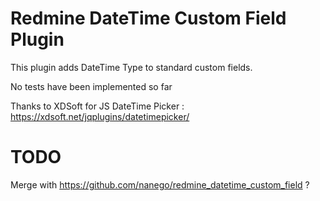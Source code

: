 Redmine DateTime Custom Field Plugin
======================

This plugin adds DateTime Type to standard custom fields.

No tests have been implemented so far

Thanks to XDSoft for JS DateTime Picker :
https://xdsoft.net/jqplugins/datetimepicker/

# TODO

Merge with https://github.com/nanego/redmine_datetime_custom_field ?

